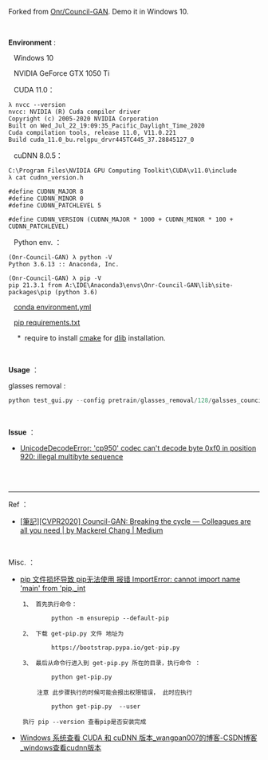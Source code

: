 Forked from [Onr/Council-GAN](https://github.com/Onr/Council-GAN). Demo it in Windows 10.

</br>

__**Environment**__ :


&ensp; Windows 10

&ensp; NVIDIA GeForce GTX 1050 Ti

&ensp; CUDA 11.0：

```
λ nvcc --version
nvcc: NVIDIA (R) Cuda compiler driver
Copyright (c) 2005-2020 NVIDIA Corporation
Built on Wed_Jul_22_19:09:35_Pacific_Daylight_Time_2020
Cuda compilation tools, release 11.0, V11.0.221
Build cuda_11.0_bu.relgpu_drvr445TC445_37.28845127_0
```

&ensp; cuDNN 8.0.5：

```
C:\Program Files\NVIDIA GPU Computing Toolkit\CUDA\v11.0\include
λ cat cudnn_version.h

#define CUDNN_MAJOR 8
#define CUDNN_MINOR 0
#define CUDNN_PATCHLEVEL 5

#define CUDNN_VERSION (CUDNN_MAJOR * 1000 + CUDNN_MINOR * 100 + CUDNN_PATCHLEVEL)
```

&ensp; Python env. ：

```
(Onr-Council-GAN) λ python -V
Python 3.6.13 :: Anaconda, Inc.

(Onr-Council-GAN) λ pip -V
pip 21.3.1 from A:\IDE\Anaconda3\envs\Onr-Council-GAN\lib\site-packages\pip (python 3.6)
```

&ensp; [conda environment.yml](./environment.yml)

&ensp; [pip requirements.txt](./requirements.txt)

&ensp;&ensp; * &nbsp;require to install [cmake](./cmake-3.22.1-windows-x86_64.msi) for [dlib](./dlib-19.8.1-cp36-cp36m-win_amd64.whl) installation.

</br>

__**Usage**__ ：

glasses removal :
```python
python test_gui.py --config pretrain/glasses_removal/128/galsses_council_folder.yaml --checkpoint pretrain/glasses_removal/128/a2b_gen_3_01000000.pt --a2b 1
```


</br>

__**Issue**__ ：

- [UnicodeDecodeError: 'cp950' codec can't decode byte 0xf0 in position 920: illegal multibyte sequence](https://www.google.com/search?q=UnicodeDecodeError%3A+%27cp950%27+codec+can%27t+decode+byte+0xf0+in+position+920%3A+illegal+multibyte+sequence&rlz=1C1GCEU_zh-TWTW892TW892&oq=UnicodeDecodeError%3A+%27cp950%27+codec+can%27t+decode+byte+0xf0+in+position+920%3A+illegal+multibyte+sequence&aqs=chrome..69i57j69i58.1056j0j7&sourceid=chrome&ie=UTF-8)


</br>
</br>

----
Ref ：

- [[筆記][CVPR2020] Council-GAN: Breaking the cycle — Colleagues are all you need | by Mackerel Chang | Medium](https://iomanker.medium.com/%E7%AD%86%E8%A8%98-cvpr-2020-council-gan-breaking-the-cycle-colleagues-are-all-you-need-d0003ae75864)

</br>

Misc. ：

- [pip 文件损坏导致 pip无法使用 报错 ImportError: cannot import name 'main' from 'pip._int](https://blog.csdn.net/weixin_40040107/article/details/102581918)

```
    1、 首先执行命令：

            python -m ensurepip --default-pip

    2、 下载 get-pip.py 文件 地址为

            https://bootstrap.pypa.io/get-pip.py

    3、 最后从命令行进入到 get-pip.py 所在的目录，执行命令 ：

            python get-pip.py

        注意 此步骤执行的时候可能会报出权限错误， 此时应执行

            python get-pip.py  --user

    执行 pip --version 查看pip是否安装完成
```

- [Windows 系统查看 CUDA 和 cuDNN 版本_wangpan007的博客-CSDN博客_windows查看cudnn版本](https://blog.csdn.net/wangpan007/article/details/106788268)
